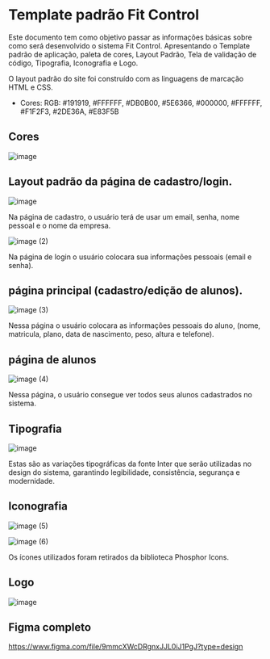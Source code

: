 # Template padrão Fit Control

Este documento tem como objetivo passar as informações básicas sobre como será desenvolvido o sistema Fit Control. Apresentando o Template padrão de aplicação, paleta de cores, Layout Padrão, Tela de validação de código, Tipografia, Iconografia e Logo.

O layout padrão do site foi construído com as linguagens de marcação HTML e CSS.

- Cores: RGB: #191919, #FFFFFF, #DB0B00, #5E6366, #000000, #FFFFFF, #F1F2F3, #2DE36A, #E83F5B
## Cores

![image](https://github.com/user-attachments/assets/20d0038d-a6ce-43f6-a06e-be05077b83e2)

## Layout padrão da página de cadastro/login.

![image](https://github.com/user-attachments/assets/b00bb2cc-750a-4aad-9475-92c12a0c504d)

 Na página de cadastro, o usuário terá de usar um email, senha, nome pessoal e o nome da empresa.

 ![image (2)](https://github.com/user-attachments/assets/46e14d87-93fa-4eda-a60a-58e3f703aff7)
 
 Na página de login o usuário colocara sua informações pessoais (email e senha).

## página principal (cadastro/edição de alunos).

![image (3)](https://github.com/user-attachments/assets/69d1f400-c78f-4c4c-9340-e2573dcd0eed)

 Nessa página o usuário colocara as informações pessoais do aluno, (nome, matricula, plano, data de nascimento, peso, altura e telefone).


## página de alunos

![image (4)](https://github.com/user-attachments/assets/adcd8ef0-ca2e-4945-b259-764abe6744a1)


 Nessa página, o usuário consegue ver todos seus alunos cadastrados no sistema.

## Tipografia

![image](https://github.com/user-attachments/assets/53a8684e-4ee5-43d3-91ac-9b929ddc02ad)

 Estas são as variações tipográficas da fonte Inter que serão utilizadas no design do sistema, garantindo legibilidade, consistência, segurança e modernidade.

## Iconografia

![image (5)](https://github.com/user-attachments/assets/28ca7843-dc3f-4f3e-951e-7f7440ebbf94)

![image (6)](https://github.com/user-attachments/assets/17bca9e3-77b0-4c58-8e4f-57526fe97774)

Os ícones utilizados foram retirados da biblioteca Phosphor Icons.

## Logo
![image](https://github.com/user-attachments/assets/234502ed-8f68-4893-9c7a-6999840975c1)

## Figma completo

https://www.figma.com/file/9mmcXWcDRgnxJJL0iJ1PgJ?type=design
